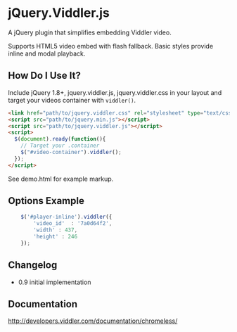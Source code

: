 # jQuery.Viddler.js
A jQuery plugin that simplifies embedding Viddler video.

Supports HTML5 video embed with flash fallback.  Basic styles provide inline and modal playback.

## How Do I Use It?
Include jQuery 1.8+, jquery.viddler.js, jquery.viddler.css in your layout and target your videos container with `viddler()`.

```html
<link href="path/to/jquery.viddler.css" rel="stylesheet" type="text/css">
<script src="path/to/jquery.min.js"></script>
<script src="path/to/jquery.viddler.js"></script>
<script>
  $(document).ready(function(){
    // Target your .container
    $("#video-container").viddler();
  });
</script>
```

See demo.html for example markup.


## Options Example

```javascript
	$('#player-inline').viddler({ 
		'video_id'  : '7a0d64f2',
		'width' : 437,
		'height' : 246
	});
```


## Changelog
* 0.9 initial implementation

## Documentation
http://developers.viddler.com/documentation/chromeless/